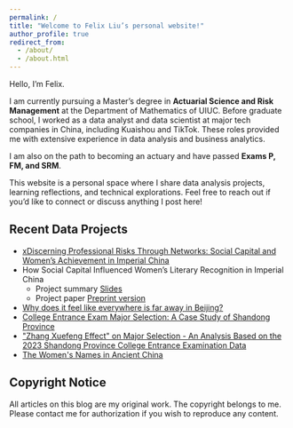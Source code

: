 ```yaml
---
permalink: /
title: "Welcome to Felix Liu’s personal website!"
author_profile: true
redirect_from: 
  - /about/
  - /about.html
---
```


Hello, I’m Felix.

I am currently pursuing a Master’s degree in **Actuarial Science and Risk Management** at the Department of Mathematics of UIUC. Before graduate school, I worked as a data analyst and data scientist at major tech companies in China, including Kuaishou and TikTok. These roles provided me with extensive experience in data analysis and business analytics.

I am also on the path to becoming an actuary and have passed **Exams P, FM, and SRM**.

This website is a personal space where I share data analysis projects, learning reflections, and technical explorations. Feel free to reach out if you’d like to connect or discuss anything I post here!

## Recent Data Projects

- [xDiscerning Professional Risks Through Networks: Social Capital and Women’s Achievement in Imperial China](/portfolio/2025-05-04-literature/)
- How Social Capital Influenced Women’s Literary Recognition in Imperial China
  - Project summary [Slides](http://dx.doi.org/10.2139/ssrn.5126209)
  - Project paper [Preprint version](http://dx.doi.org/10.2139/ssrn.5072945)
- [Why does it feel like everywhere is far away in Beijing?](/portfolio/2023-08-29-beijing/)
- [College Entrance Exam Major Selection: A Case Study of Shandong Province](/portfolio/2024-07-04-gaokao2/)
- ["Zhang Xuefeng Effect" on Major Selection - An Analysis Based on the 2023 Shandong Province College Entrance Examination Data](/portfolio/2023-08-10-gaokao/)
- [The Women's Names in Ancient China](/portfolio/2022-03-06-women/)

## Copyright Notice

All articles on this blog are my original work. The copyright belongs to me. Please contact me for authorization if you wish to reproduce any content.
